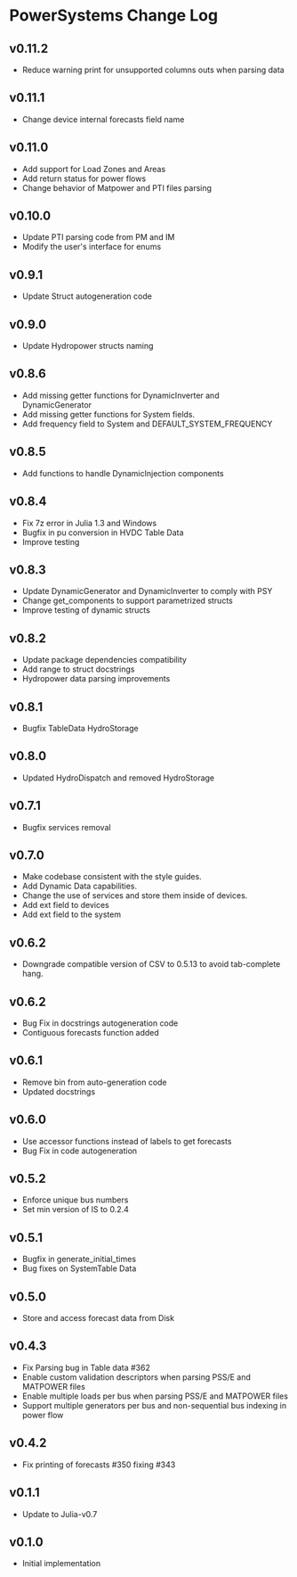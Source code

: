 # PowerSystems Change Log

## v0.11.2

- Reduce warning print for unsupported columns outs when parsing data

## v0.11.1

- Change device internal forecasts field name

## v0.11.0

- Add support for Load Zones and Areas
- Add return status for power flows
- Change behavior of Matpower and PTI files parsing

## v0.10.0

- Update PTI parsing code from PM and IM
- Modify the user's interface for enums

## v0.9.1

- Update Struct autogeneration code

## v0.9.0

- Update Hydropower structs naming

## v0.8.6

- Add missing getter functions for DynamicInverter and DynamicGenerator
- Add missing getter functions for System fields.
- Add frequency field to System and DEFAULT_SYSTEM_FREQUENCY

## v0.8.5

- Add functions to handle DynamicInjection components

## v0.8.4

- Fix 7z error in Julia 1.3 and Windows
- Bugfix in pu conversion in HVDC Table Data
- Improve testing

## v0.8.3

- Update DynamicGenerator and DynamicInverter to comply with PSY
- Change get_components to support parametrized structs
- Improve testing of dynamic structs

## v0.8.2

- Update package dependencies compatibility
- Add range to struct docstrings
- Hydropower data parsing improvements

## v0.8.1

- Bugfix TableData HydroStorage

## v0.8.0

- Updated HydroDispatch and removed HydroStorage

## v0.7.1

- Bugfix services removal

## v0.7.0

- Make codebase consistent with the style guides.
- Add Dynamic Data capabilities.
- Change the use of services and store them inside of devices.
- Add ext field to devices
- Add ext field to the system

## v0.6.2

- Downgrade compatible version of CSV to 0.5.13 to avoid tab-complete hang.

## v0.6.2

- Bug Fix in docstrings autogeneration code
- Contiguous forecasts function added

## v0.6.1

- Remove bin from auto-generation code
- Updated docstrings

## v0.6.0

- Use accessor functions instead of labels to get forecasts
- Bug Fix in code autogeneration

## v0.5.2

- Enforce unique bus numbers
- Set min version of IS to 0.2.4

## v0.5.1

- Bugfix in generate_initial_times
- Bug fixes on SystemTable Data

## v0.5.0

- Store and access forecast data from Disk

## v0.4.3

- Fix Parsing bug in Table data #362
- Enable custom validation descriptors when parsing PSS/E and MATPOWER files
- Enable multiple loads per bus when parsing PSS/E and MATPOWER files
- Support multiple generators per bus and non-sequential bus indexing in power flow

## v0.4.2

- Fix printing of forecasts #350 fixing #343

## v0.1.1

- Update to Julia-v0.7

## v0.1.0

- Initial implementation
